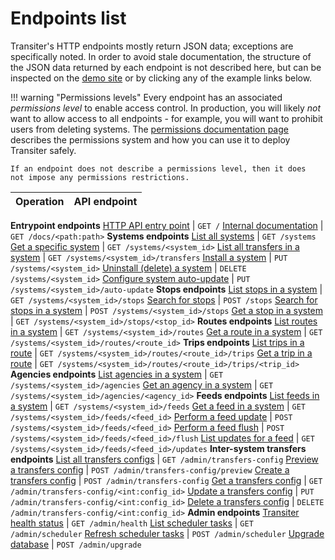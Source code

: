 
# Endpoints list

Transiter's HTTP endpoints mostly return JSON data; exceptions are specifically noted.
In order to avoid stale documentation,
the structure of the JSON data returned by each endpoint
 is not described here, but can be inspected on the
[demo site](https://demo.transiter.io) or
by clicking any of the example links below.

!!! warning "Permissions levels"
    Every endpoint has an associated *permissions level* to enable access control.
    In production, you will likely *not* want to allow access to all endpoints - 
        for example, you will want to prohibit users from deleting systems.
    The [permissions documentation page](../deployment/permissions.md) describes
        the permissions system and how you can use it to deploy Transiter safely.
        
    If an endpoint does not describe a permissions level, then it does
    not impose any permissions restrictions.

Operation | API endpoint
----------|-------------
**Entrypoint endpoints**
[HTTP API entry point](entrypoint.md#http-api-entry-point) | `GET /`
[Internal documentation](entrypoint.md#internal-documentation) | `GET /docs/<path:path>`
**Systems endpoints**
[List all systems](systems.md#list-all-systems) | `GET /systems`
[Get a specific system](systems.md#get-a-specific-system) | `GET /systems/<system_id>`
[List all transfers in a system](systems.md#list-all-transfers-in-a-system) | `GET /systems/<system_id>/transfers`
[Install a system](systems.md#install-a-system) | `PUT /systems/<system_id>`
[Uninstall (delete) a system](systems.md#uninstall-(delete)-a-system) | `DELETE /systems/<system_id>`
[Configure system auto-update](systems.md#configure-system-auto-update) | `PUT /systems/<system_id>/auto-update`
**Stops endpoints**
[List stops in a system](stops.md#list-stops-in-a-system) | `GET /systems/<system_id>/stops`
[Search for stops](stops.md#search-for-stops) | `POST /stops`
[Search for stops in a system](stops.md#search-for-stops-in-a-system) | `POST /systems/<system_id>/stops`
[Get a stop in a system](stops.md#get-a-stop-in-a-system) | `GET /systems/<system_id>/stops/<stop_id>`
**Routes endpoints**
[List routes in a system](routes.md#list-routes-in-a-system) | `GET /systems/<system_id>/routes`
[Get a route in a system](routes.md#get-a-route-in-a-system) | `GET /systems/<system_id>/routes/<route_id>`
**Trips endpoints**
[List trips in a route](trips.md#list-trips-in-a-route) | `GET /systems/<system_id>/routes/<route_id>/trips`
[Get a trip in a route](trips.md#get-a-trip-in-a-route) | `GET /systems/<system_id>/routes/<route_id>/trips/<trip_id>`
**Agencies endpoints**
[List agencies in a system](agencies.md#list-agencies-in-a-system) | `GET /systems/<system_id>/agencies`
[Get an agency in a system](agencies.md#get-an-agency-in-a-system) | `GET /systems/<system_id>/agencies/<agency_id>`
**Feeds endpoints**
[List feeds in a system](feeds.md#list-feeds-in-a-system) | `GET /systems/<system_id>/feeds`
[Get a feed in a system](feeds.md#get-a-feed-in-a-system) | `GET /systems/<system_id>/feeds/<feed_id>`
[Perform a feed update](feeds.md#perform-a-feed-update) | `POST /systems/<system_id>/feeds/<feed_id>`
[Perform a feed flush](feeds.md#perform-a-feed-flush) | `POST /systems/<system_id>/feeds/<feed_id>/flush`
[List updates for a feed](feeds.md#list-updates-for-a-feed) | `GET /systems/<system_id>/feeds/<feed_id>/updates`
**Inter-system transfers endpoints**
[List all transfers configs](inter-system-transfers.md#list-all-transfers-configs) | `GET /admin/transfers-config`
[Preview a transfers config](inter-system-transfers.md#preview-a-transfers-config) | `POST /admin/transfers-config/preview`
[Create a transfers config](inter-system-transfers.md#create-a-transfers-config) | `POST /admin/transfers-config`
[Get a transfers config](inter-system-transfers.md#get-a-transfers-config) | `GET /admin/transfers-config/<int:config_id>`
[Update a transfers config](inter-system-transfers.md#update-a-transfers-config) | `PUT /admin/transfers-config/<int:config_id>`
[Delete a transfers config](inter-system-transfers.md#delete-a-transfers-config) | `DELETE /admin/transfers-config/<int:config_id>`
**Admin endpoints**
[Transiter health status](admin.md#transiter-health-status) | `GET /admin/health`
[List scheduler tasks](admin.md#list-scheduler-tasks) | `GET /admin/scheduler`
[Refresh scheduler tasks](admin.md#refresh-scheduler-tasks) | `POST /admin/scheduler`
[Upgrade database](admin.md#upgrade-database) | `POST /admin/upgrade`
